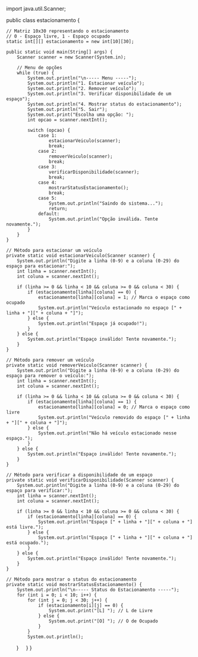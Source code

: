 import java.util.Scanner;

public class estacionamento {

    // Matriz 10x30 representando o estacionamento
    // 0 - Espaço livre, 1 - Espaço ocupado
    static int[][] estacionamento = new int[10][30];

    public static void main(String[] args) {
        Scanner scanner = new Scanner(System.in);

        // Menu de opções
        while (true) {
            System.out.println("\n----- Menu -----");
            System.out.println("1. Estacionar veículo");
            System.out.println("2. Remover veículo");
            System.out.println("3. Verificar disponibilidade de um espaço");
            System.out.println("4. Mostrar status do estacionamento");
            System.out.println("5. Sair");
            System.out.print("Escolha uma opção: ");
            int opcao = scanner.nextInt();

            switch (opcao) {
                case 1:
                    estacionarVeiculo(scanner);
                    break;
                case 2:
                    removerVeiculo(scanner);
                    break;
                case 3:
                    verificarDisponibilidade(scanner);
                    break;
                case 4:
                    mostrarStatusEstacionamento();
                    break;
                case 5:
                    System.out.println("Saindo do sistema...");
                    return;
                default:
                    System.out.println("Opção inválida. Tente novamente.");
            }
        }
    }

    // Método para estacionar um veículo
    private static void estacionarVeiculo(Scanner scanner) {
        System.out.println("Digite a linha (0-9) e a coluna (0-29) do espaço para estacionar:");
        int linha = scanner.nextInt();
        int coluna = scanner.nextInt();

        if (linha >= 0 && linha < 10 && coluna >= 0 && coluna < 30) {
            if (estacionamento[linha][coluna] == 0) {
                estacionamento[linha][coluna] = 1; // Marca o espaço como ocupado
                System.out.println("Veículo estacionado no espaço [" + linha + "][" + coluna + "]");
            } else {
                System.out.println("Espaço já ocupado!");
            }
        } else {
            System.out.println("Espaço inválido! Tente novamente.");
        }
    }

    // Método para remover um veículo
    private static void removerVeiculo(Scanner scanner) {
        System.out.println("Digite a linha (0-9) e a coluna (0-29) do espaço para remover o veículo:");
        int linha = scanner.nextInt();
        int coluna = scanner.nextInt();

        if (linha >= 0 && linha < 10 && coluna >= 0 && coluna < 30) {
            if (estacionamento[linha][coluna] == 1) {
                estacionamento[linha][coluna] = 0; // Marca o espaço como livre
                System.out.println("Veículo removido do espaço [" + linha + "][" + coluna + "]");
            } else {
                System.out.println("Não há veículo estacionado nesse espaço.");
            }
        } else {
            System.out.println("Espaço inválido! Tente novamente.");
        }
    }

    // Método para verificar a disponibilidade de um espaço
    private static void verificarDisponibilidade(Scanner scanner) {
        System.out.println("Digite a linha (0-9) e a coluna (0-29) do espaço para verificar:");
        int linha = scanner.nextInt();
        int coluna = scanner.nextInt();

        if (linha >= 0 && linha < 10 && coluna >= 0 && coluna < 30) {
            if (estacionamento[linha][coluna] == 0) {
                System.out.println("Espaço [" + linha + "][" + coluna + "] está livre.");
            } else {
                System.out.println("Espaço [" + linha + "][" + coluna + "] está ocupado.");
            }
        } else {
            System.out.println("Espaço inválido! Tente novamente.");
        }
    }

    // Método para mostrar o status do estacionamento
    private static void mostrarStatusEstacionamento() {
        System.out.println("\n----- Status do Estacionamento -----");
        for (int i = 0; i < 10; i++) {
            for (int j = 0; j < 30; j++) {
                if (estacionamento[i][j] == 0) {
                    System.out.print("[L] "); // L de Livre
                } else {
                    System.out.print("[O] "); // O de Ocupado
                }
            }
            System.out.println();
        }
    }
}